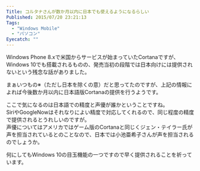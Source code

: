 ```yaml
---
Title: コルタナさんが数か月以内に日本でも使えるようになるらしい
Published: 2015/07/20 23:21:13
Tags:
  - "Windows Mobile"
  - "パソコン"
Eyecatch: ""
---
```

<?# Twitter 623133131055349760 /?>

Windows Phone 8.xで米国からサービスが始まっていたCortanaですが、Windows 10でも搭載されるものの、発売当初の段階では日本向けには提供されないという残念な話がありました。  

まぁいつもの※（ただし日本を除くの意）だと思ってたのですが、上記の情報によれば今後数か月以内に日本語版Cortanaの提供を行うようです。  

ここで気になるのは日本語での精度と声優が誰かということですね。  
SiriやGoogleNowはそれなりによい精度で対応してくれるので、同じ程度の精度で提供されるとうれしいのですが。  
声優についてはアメリカではゲーム版のCortanaと同じくジェン・テイラー氏が声を担当されているとのことなので、日本では小池亜希子さんが声を担当されるのでしょうか。  

<?# OEmbed "http://ascii.jp/elem/000/001/008/1008757/" /?>

何にしてもWindows 10の目玉機能の一つですので早く提供されることを祈っています。